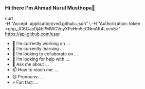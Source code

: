 ### Hi there I'm Ahmad Nurul Musthopa👋



curl \
  -H "Accept: application/vnd.github+json" \ 
  -H "Authorization: token <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>" \
  https://api.github.com/user

- 🔭 I’m currently working on ...
- 🌱 I’m currently learning ...
- 👯 I’m looking to collaborate on ...
- 🤔 I’m looking for help with ...
- 💬 Ask me about ...
- 📫 How to reach me: ...
- 😄 Pronouns: ...
- ⚡ Fun fact: ...

